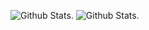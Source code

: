 ![Github Stats](https://github-readme-stats.vercel.app/api/top-langs/?username=vitoraugustobarcelospovoa&theme=blue-green).
![Github Stats](https://github-readme-stats.vercel.app/api/top-langs/?username=GodOrigem&theme=blue-green).
